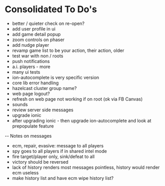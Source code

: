 Consolidated To Do's
====================

- better / quieter check on re-open?
- add user profile in ui
- add game detail popup
- zoom controls on phaser
- add nudge player
- revamp game list to be your action, their action, older
- test war with non / roots
- push notifications
- a.i. players - more
- many ui tests
- ion-autocomplete is very specific version
- core lib error handling
- hazelcast cluster group name?
- web page logout?
- refresh on web page not working if on root (ok via FB Canvas)
- sounds
- review server side messages
- upgrade ionic
- after upgrading ionic - then upgrade ion-autocomplete and look at prepopulate feature

--  Notes on messages 
 - ecm, repair, evasive: message to all players
 - spy goes to all players if in shared intel mode
 - fire target/player only, sink/defeat to all
 - victory should be reversed
 - lack of history renders most messages pointless, history would render ecm useless
 - make history list and have ecm wipe history list?